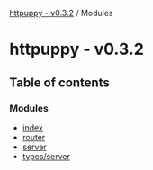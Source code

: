 [httpuppy - v0.3.2](README.md) / Modules

# httpuppy - v0.3.2

## Table of contents

### Modules

- [index](modules/index.md)
- [router](modules/router.md)
- [server](modules/server.md)
- [types/server](modules/types_server.md)

